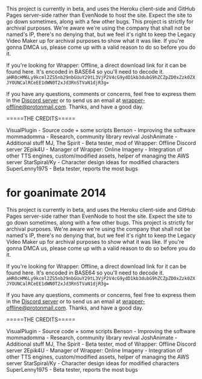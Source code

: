 This project is currently in beta, and uses the Heroku client-side and GitHub Pages server-side rather than EvenNode to host the site. Expect the site to go down sometimes, along with a few other bugs. This project is strictly for archival purposes. We're aware we're using the company that shall not be named's IP, there's no denying that, but we feel it's right to keep the Legacy Video Maker up for archival purposes to show what it was like. If you're gonna DMCA us, please come up with a valid reason to do so before you do it.

If you're looking for Wrapper: Offline, a direct download link for it can be found here. It's encoded in BASE64 so you'll need to decode it. `aHR0cHM6Ly9kcml2ZS5nb29nbGUuY29tL3VjP2V4cG9ydD1kb3dubG9hZCZpZD0xZzk0ZXJYOUNCalRCeEE1dWN0T2xJd3RnSTVaN1djR3g=`

If you have any questions, comments or concerns, feel free to express them in the [Discord server](https://discord.gg/2CCt2bE) or to send us an email at wrapper-offline@protonmail.com. Thanks, and have a good day.



=====THE CREDITS=====

VisualPlugin - Source code + some scripts
Benson - Improving the software
mommadomma - Research, community library revival
JoshAnimate - Additional stuff
MJ, The Spirit - Beta tester, mod of Wrapper: Offline Discord server
2Epik4U - Manager of Wrapper: Online
Imageny - Integration of other TTS engines, custom/modified assets, helper of managing the AWS server
StarSpiral/Ky - Character design ideas for modified characters
SuperLenny1975 - Beta tester, reports the most bugs

# for goanimate 2014
This project is currently in beta, and uses the Heroku client-side and GitHub Pages server-side rather than EvenNode to host the site. Expect the site to go down sometimes, along with a few other bugs. This project is strictly for archival purposes. We're aware we're using the company that shall not be named's IP, there's no denying that, but we feel it's right to keep the Legacy Video Maker up for archival purposes to show what it was like. If you're gonna DMCA us, please come up with a valid reason to do so before you do it.

If you're looking for Wrapper: Offline, a direct download link for it can be found here. It's encoded in BASE64 so you'll need to decode it. `aHR0cHM6Ly9kcml2ZS5nb29nbGUuY29tL3VjP2V4cG9ydD1kb3dubG9hZCZpZD0xZzk0ZXJYOUNCalRCeEE1dWN0T2xJd3RnSTVaN1djR3g=`

If you have any questions, comments or concerns, feel free to express them in the [Discord server](https://discord.gg/2CCt2bE) or to send us an email at wrapper-offline@protonmail.com. Thanks, and have a good day.



=====THE CREDITS=====

VisualPlugin - Source code + some scripts
Benson - Improving the software
mommadomma - Research, community library revival
JoshAnimate - Additional stuff
MJ, The Spirit - Beta tester, mod of Wrapper: Offline Discord server
2Epik4U - Manager of Wrapper: Online
Imageny - Integration of other TTS engines, custom/modified assets, helper of managing the AWS server
StarSpiral/Ky - Character design ideas for modified characters
SuperLenny1975 - Beta tester, reports the most bugs
